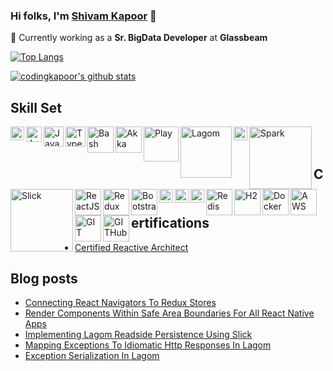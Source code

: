 ### Hi folks, I'm [Shivam Kapoor](http://shivamkapoor.com/) 👋

🔭 Currently working as a **Sr. BigData Developer** at **Glassbeam**

<!--
**codingkapoor/codingkapoor** is a ✨ _special_ ✨ repository because its `README.md` (this file) appears on your GitHub profile.

Here are some ideas to get you started:

- 🔭 I’m currently working on ...
- 🌱 I’m currently learning ...
- 👯 I’m looking to collaborate on ...
- 🤔 I’m looking for help with ...
- 💬 Ask me about ...
- 📫 How to reach me: ...
- 😄 Pronouns: ...
- ⚡ Fun fact: ...
-->

[![Top Langs](https://github-readme-stats.vercel.app/api/top-langs/?username=codingkapoor&layout=compact)](https://github.com/anuraghazra/github-readme-stats) 

[![codingkapoor's github stats](https://github-readme-stats.vercel.app/api?username=codingkapoor&show_icons=true&count_private=true)](https://github.com/anuraghazra/github-readme-stats)

## Skill Set
[<img align="left" alt="Scala" width="22px" src="https://cdn.svgporn.com/logos/scala.svg" />](https://www.scala-lang.org/) 
[<img align="left" alt="Java" width="25px" src="https://cdn.svgporn.com/logos/java.svg" />](https://www.java.com/en/)
[<img align="left" alt="Javascript" width="32px" src="https://cdn.svgporn.com/logos/javascript.svg" />](https://developer.mozilla.org/en-US/docs/Web/JavaScript)
[<img align="left" alt="Typescript" width="32px" src="https://cdn.svgporn.com/logos/typescript-icon.svg" />](https://www.typescriptlang.org/)
[<img align="left" alt="Bash" width="42px" src="https://cdn.svgporn.com/logos/bash.svg" />](https://www.gnu.org/software/bash/)
[<img align="left" alt="Akka" width="42px" src="https://cdn.svgporn.com/logos/akka.svg" />](https://akka.io/)
[<img align="left" alt="Play" width="56px" src="https://cdn.svgporn.com/logos/play.svg" />](https://www.playframework.com/)
[<img align="left" alt="Lagom" width="82px" src="https://i0.wp.com/blog.knoldus.com/wp-content/uploads/2019/03/lagom.png" />](https://www.lagomframework.com/)
[<img align="left" alt="Kafka" width="22px" src="https://cdn.svgporn.com/logos/kafka-icon.svg" />](https://kafka.apache.org/)
[<img align="left" alt="Spark" width="100px" src="https://www.inovex.de/blog/wp-content/uploads/2016/12/spark.png" />](https://spark.apache.org/)
[<img align="left" alt="Slick" width="100px" src="https://miro.medium.com/max/300/1*SwYtZXf5Uujs9teTDuZpdA.jpeg" />](http://scala-slick.org/)
[<img align="left" alt="ReactJS" width="42px" src="https://cdn.svgporn.com/logos/react.svg" />](https://reactjs.org/)
[<img align="left" alt="Redux" width="42px" src="https://cdn.svgporn.com/logos/redux.svg" />](https://redux.js.org/)
[<img align="left" alt="Bootstrap" width="42px" src="https://cdn.svgporn.com/logos/bootstrap.svg" />](https://getbootstrap.com/)
[<img align="left" alt="MySQL" width="22px" src="https://cdn.svgporn.com/logos/mysql.svg" />](https://www.mysql.com/)
[<img align="left" alt="Cassandra" width="22px" src="https://cdn.svgporn.com/logos/cassandra.svg" />](https://cassandra.apache.org/)
[<img align="left" alt="MongoDB" width="22px" src="https://cdn.svgporn.com/logos/mongodb.svg" />](https://www.mongodb.com/)
[<img align="left" alt="Redis" width="42px" src="https://cdn.svgporn.com/logos/redis.svg" />](https://redis.io/)
[<img align="left" alt="H2" width="42px" src="https://www.h2database.com/html/images/db-64-t.png" />](https://www.h2database.com/html/main.html)
[<img align="left" alt="Docker" width="42px" src="https://cdn.svgporn.com/logos/docker-icon.svg" />](https://www.docker.com/)
[<img align="left" alt="AWS" width="42px" src="https://cdn.svgporn.com/logos/aws.svg" />](https://aws.amazon.com/)
[<img align="left" alt="GIT" width="42px" src="https://cdn.svgporn.com/logos/git-icon.svg" />](https://git-scm.com/)
[<img align="left" alt="GITHub" width="42px" src="https://cdn.svgporn.com/logos/github-icon.svg" />](https://github.com/)


<br></br>

## Certifications

- [Certified Reactive Architect](https://certification.mettl.com/lightbend/applicant/result/download-certificate?key=eK0d0i9D25CV30Nb56GxRA%3D%3D)

## Blog posts
<!-- BLOG-POST-LIST:START -->
- [Connecting React Navigators To Redux Stores](http://www.shivamkapoor.com/blogs/technology/2020/01/28/connecting-react-navigators-to-redux-stores/)
- [Render Components Within Safe Area Boundaries For All React Native Apps](http://www.shivamkapoor.com/blogs/technology/2019/11/08/render-components-within-safe-area-boundaries-for-all-react-native-apps/)
- [Implementing Lagom Readside Persistence Using Slick](http://www.shivamkapoor.com/blogs/technology/2019/10/01/implementing-lagom-readside-persistence-using-slick/)
- [Mapping Exceptions To Idiomatic Http Responses In Lagom](http://www.shivamkapoor.com/blogs/technology/2019/09/05/mapping-exceptions-to-idiomatic-http-responses-in-lagom/)
- [Exception Serialization In Lagom](http://www.shivamkapoor.com/blogs/technology/2019/08/15/exception-serialization-in-lagom/)
<!-- BLOG-POST-LIST:END -->
